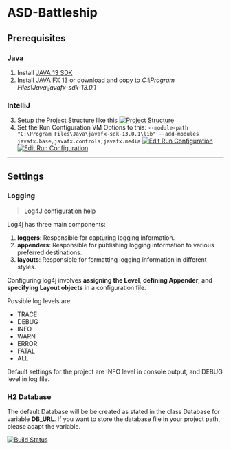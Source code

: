 # ASD-Battleship

## Prerequisites
### Java

1. Install [JAVA 13 SDK](https://jdk.java.net/13/ "JAVA 13 SDK")
2. Install [JAVA FX 13](http://gluonhq.com/download/javafx-13.0.1-sdk-windows/ "JAVA FX 13") or download and copy to *C:\Program Files\Java\javafx-sdk-13.0.1*

### IntelliJ
3. Setup the Project Structure like this
[![Project Structure](https://i.ibb.co/F8044qb/Unbenannt.png "Project Structure")](https://i.ibb.co/F8044qb/Unbenannt.png "Project Structure")
4. Set the Run Configuration VM Options to this:
`--module-path "C:\Program Files\Java\javafx-sdk-13.0.1\lib" --add-modules javafx.base,javafx.controls,javafx.media`
[![Edit Run Configuration](https://i.ibb.co/Hd5YPtj/1.png "Edit Run Configuration")](https://i.ibb.co/Hd5YPtj/1.png "Edit Run Configuration")
[![Edit Run Configuration](https://i.ibb.co/238RN5R/1.png "Edit Run Configuration")](https://i.ibb.co/238RN5R/1.png "Edit Run Configuration")

------------


## Settings
### Logging
> [Log4J configuration help](https://www.tutorialspoint.com/log4j/log4j_configuration.htm "Log4J configuration help")

Log4j has three main components:
1. **loggers**: Responsible for capturing logging information.
2. **appenders**: Responsible for publishing logging information to various preferred destinations.
3. **layouts**: Responsible for formatting logging information in different styles.

Configuring log4j involves **assigning the Level**, **defining Appender**, and **specifying Layout objects** in a configuration file.

Possible log levels are:
- TRACE
- DEBUG
- INFO
- WARN
- ERROR
- FATAL
- ALL

Default settings for the project are INFO level in console output, and DEBUG level in log file.
### H2 Database
The default Database will be be created as stated in the class Database for variable **DB_URL**.
If you want to store the database file in your project path, please adapt the variable.

[![Build Status](https://travisci.com/markusprand/ASD-Battleship.svg)](https://travis-ci.com/markusprand/ASD-Battleship) 
